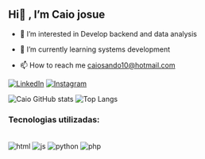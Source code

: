 ## Hi👋 , I’m Caio josue


- 👀 I’m interested in Develop backend and data analysis
- 🌱 I’m currently learning systems development

- 📫 How to reach me caiosando10@hotmail.com


[![LinkedIn](https://img.shields.io/badge/LinkedIn-0077B5?style=for-the-badge&logo=linkedin&logoColor=white)](https://www.linkedin.com/in/caio-sando-14ba1a2b5/)
[![Instagram](https://img.shields.io/badge/Instagram-E4405F?style=for-the-badge&logo=instagram&logoColor=white)](https://www.instagram.com/caio_sandoo/)


![Caio GitHub stats](https://github-readme-stats.vercel.app/api?username=Caiojosue&show_icons=true&theme=merko)
![Top Langs](https://github-readme-stats.vercel.app/api/top-langs/?username=Caiojosue&layout=compact&theme=merko)

### Tecnologias utilizadas:
<div style="dispay: inline_blovck"><br/>
    <img align="center" alt="html" src="https://img.shields.io/badge/HTML5-E34F26?style=for-the-badge&logo=html5&logoColor=white"/>
    <img align="center" alt="js" src="https://img.shields.io/badge/JAVASCRIPT-339933?style=for-the-badge&logo=nodedotjs&logoColor=white"/>
    <img align="center" alt="python" src="https://img.shields.io/badge/Python-FFD43B?style=for-the-badge&logo=python&logoColor=blue"/>
    <img align="center" alt="php" src="https://img.shields.io/badge/PHP-007ACC?style=for-the-badge&logo=php&logoColor=white"/>

 <br/></div>


<!---
Caiojosue/Caiojosue is a ✨ special ✨ repository because its `README.md` (this file) appears on your GitHub profile.
You can click the Preview link to take a look at your changes.
--->
